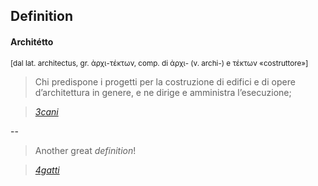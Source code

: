 ## Definition

#### Architétto

<small>[dal lat. architectus, gr. ἀρχι-τέκτων, comp. di ἀρχι- (v. archi-) e τέκτων «costruttore»]</small>

> Chi predispone i progetti per la costruzione di edifici e di opere d’architettura in genere, <span>e ne dirige e amministra l’esecuzione;</span><!-- .element: class="fragment" -->


> <cite>[3cani][1]</cite><!-- .element: class="fragment" -->


[1]:#

--

> Another great *definition*!
<div></div>

> <cite>[4gatti][2]</cite><!-- .element: class="fragment" -->


[2]:#

